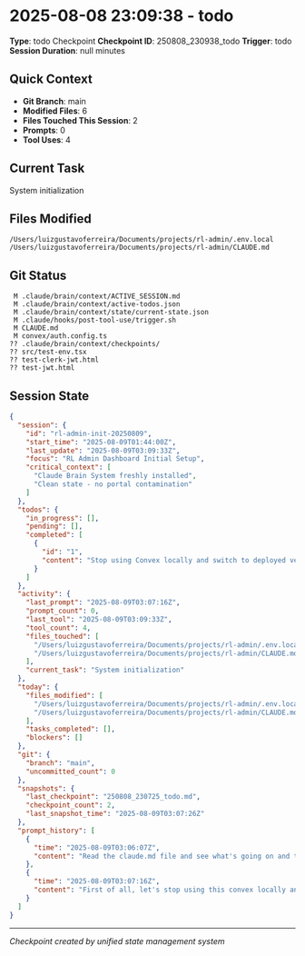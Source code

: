 # 2025-08-08 23:09:38 - todo
**Type**: todo Checkpoint
**Checkpoint ID**: 250808_230938_todo
**Trigger**: todo
**Session Duration**: null minutes

## Quick Context
- **Git Branch**: main
- **Modified Files**:        6
- **Files Touched This Session**: 2
- **Prompts**: 0
- **Tool Uses**: 4

## Current Task
System initialization

## Files Modified
```
/Users/luizgustavoferreira/Documents/projects/rl-admin/.env.local
/Users/luizgustavoferreira/Documents/projects/rl-admin/CLAUDE.md
```

## Git Status
```
 M .claude/brain/context/ACTIVE_SESSION.md
 M .claude/brain/context/active-todos.json
 M .claude/brain/context/state/current-state.json
 M .claude/hooks/post-tool-use/trigger.sh
 M CLAUDE.md
 M convex/auth.config.ts
?? .claude/brain/context/checkpoints/
?? src/test-env.tsx
?? test-clerk-jwt.html
?? test-jwt.html
```

## Session State
```json
{
  "session": {
    "id": "rl-admin-init-20250809",
    "start_time": "2025-08-09T01:44:00Z",
    "last_update": "2025-08-09T03:09:33Z",
    "focus": "RL Admin Dashboard Initial Setup",
    "critical_context": [
      "Claude Brain System freshly installed",
      "Clean state - no portal contamination"
    ]
  },
  "todos": {
    "in_progress": [],
    "pending": [],
    "completed": [
      {
        "id": "1",
        "content": "Stop using Convex locally and switch to deployed version"
      }
    ]
  },
  "activity": {
    "last_prompt": "2025-08-09T03:07:16Z",
    "prompt_count": 0,
    "last_tool": "2025-08-09T03:09:33Z",
    "tool_count": 4,
    "files_touched": [
      "/Users/luizgustavoferreira/Documents/projects/rl-admin/.env.local",
      "/Users/luizgustavoferreira/Documents/projects/rl-admin/CLAUDE.md"
    ],
    "current_task": "System initialization"
  },
  "today": {
    "files_modified": [
      "/Users/luizgustavoferreira/Documents/projects/rl-admin/.env.local",
      "/Users/luizgustavoferreira/Documents/projects/rl-admin/CLAUDE.md"
    ],
    "tasks_completed": [],
    "blockers": []
  },
  "git": {
    "branch": "main",
    "uncommitted_count": 0
  },
  "snapshots": {
    "last_checkpoint": "250808_230725_todo.md",
    "checkpoint_count": 2,
    "last_snapshot_time": "2025-08-09T03:07:26Z"
  },
  "prompt_history": [
    {
      "time": "2025-08-09T03:06:07Z",
      "content": "Read the claude.md file and see what's going on and the brain system"
    },
    {
      "time": "2025-08-09T03:07:16Z",
      "content": "First of all, let's stop using this convex locally and use a deployed version always. Add this to the todo list"
    }
  ]
}
```

---
*Checkpoint created by unified state management system*
